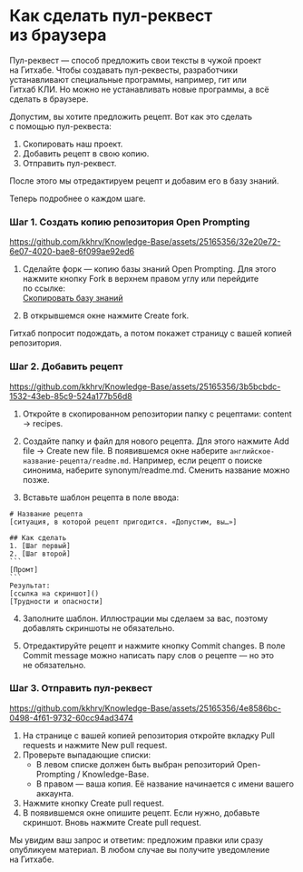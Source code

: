 # Как сделать пул-реквест из браузера
Пул-реквест — способ предложить свои тексты в чужой проект на Гитхабе. Чтобы создавать пул-реквесты, разработчики устанавливают специальные программы, например, гит или Гитхаб КЛИ. Но можно не устанавливать новые программы, а всё сделать в браузере.

Допустим, вы хотите предложить рецепт. Вот как это сделать с помощью пул-реквеста:
1. Скопировать наш проект.
2. Добавить рецепт в свою копию.
3. Отправить пул-реквест.

После этого мы отредактируем рецепт и добавим его в базу знаний.

Теперь подробнее о каждом шаге.

### Шаг 1. Создать копию репозитория Open Prompting

https://github.com/kkhrv/Knowledge-Base/assets/25165356/32e20e72-6e07-4020-bae8-6f099ae92ed6

1. Сделайте форк — копию базы знаний Open Prompting. Для этого нажмите кнопку Fork в верхнем правом углу или перейдите по ссылке:<br>[Скопировать базу знаний](https://github.com/Open-Prompting/Knowledge-Base/fork)

2. В открывшемся окне нажмите Create fork.

Гитхаб попросит подождать, а потом покажет страницу с вашей копией репозитория.

### Шаг 2. Добавить рецепт
https://github.com/kkhrv/Knowledge-Base/assets/25165356/3b5bcbdc-1532-43eb-85c9-524a177b56d8

1. Откройте в скопированном репозитории папку с рецептами: content → recipes.

2. Создайте папку и файл для нового рецепта. Для этого нажмите Add file → Create new file. В появившемся окне наберите `английское-название-рецепта/readme.md`. Например, если рецепт о поиске синонима, наберите synonym/readme.md. Сменить название можно позже.

3. Вставьте шаблон рецепта в поле ввода:

````
# Название рецепта
[ситуация, в которой рецепт пригодится. «Допустим, вы…»]

## Как сделать
1. [Шаг первый]
2. [Шаг второй]
```
[Промт]
```
Результат:
[ссылка на скриншот]()
[Трудности и опасности]
````
4. Заполните шаблон. Иллюстрации мы сделаем за вас, поэтому добавлять скриншоты ​​не обязательно.

5. Отредактируйте рецепт и нажмите кнопку Commit changes. В поле Commit message можно написать пару слов о рецепте — но это не обязательно.

### Шаг 3. Отправить пул-реквест

https://github.com/kkhrv/Knowledge-Base/assets/25165356/4e8586bc-0498-4f61-9732-60cc94ad3474

1. На странице с вашей копией репозитория откройте вкладку Pull requests и нажмите New pull request.
2. Проверьте выпадающие списки:
   * В левом списке должен быть выбран репозиторий Open-Prompting / Knowledge-Base.
   * В правом — ваша копия. Её название начинается с имени вашего аккаунта.
3. Нажмите кнопку Create pull request.
4. В появившемся окне опишите рецепт. Если нужно, добавьте скриншот. Вновь нажмите Create pull request.

Мы увидим ваш запрос и ответим: предложим правки или сразу опубликуем материал. В любом случае вы получите уведомление на Гитхабе.
